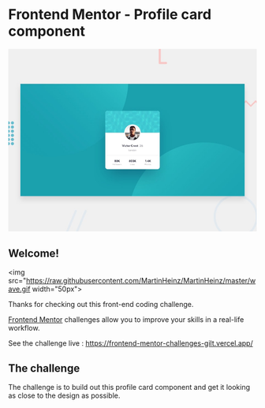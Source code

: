 # Frontend Mentor - Profile card component

![Design preview for the Profile card component coding challenge](./design/desktop-preview.jpg)

## Welcome! 
<img src="https://raw.githubusercontent.com/MartinHeinz/MartinHeinz/master/wave.gif width="50px">

Thanks for checking out this front-end coding challenge.

[Frontend Mentor](https://www.frontendmentor.io) challenges allow you to improve your skills in a real-life workflow.

See the challenge live : https://frontend-mentor-challenges-gilt.vercel.app/

## The challenge

The challenge is to build out this profile card component and get it looking as close to the design as possible.
